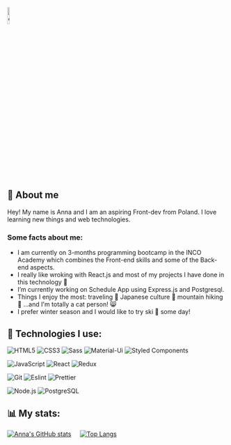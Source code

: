 <img width="10%" src="https://cdn-icons-png.flaticon.com/512/3468/3468377.png" alt="cat" />

## :raising_hand: About me 

Hey! My name is Anna and I am an aspiring Front-dev from Poland. I love learning new things and web technologies. 


### Some facts about me:
- I am currently on 3-months programming bootcamp in the INCO Academy which combines the Front-end skills and some of the Back-end aspects.
- I really like wroking with React.js and most of my projects I have done in this technology :blue_heart:
- I’m currently working on Schedule App using Express.js and Postgresql.
- Things I enjoy the most: traveling  :european_castle: Japanese culture :cherry_blossom: mountain hiking :mount_fuji: ...and I'm totally a cat person! :smile_cat:
- I prefer winter season and I would like to try ski :ski: some day!

## 🔧 Technologies I use:

![HTML5](https://img.shields.io/badge/HTML5-E34F26?style=for-the-badge&logo=html5&logoColor=white)
![CSS3](https://img.shields.io/badge/CSS3-1572B6?style=for-the-badge&logo=css3&logoColor=white)
![Sass](https://img.shields.io/badge/Sass-CC6699?style=for-the-badge&logo=sass&logoColor=white)
![Material-Ui](https://img.shields.io/badge/Material--UI-0081CB?style=for-the-badge&logo=material-ui&logoColor=white)
![Styled Components](https://img.shields.io/badge/styled--components-DB7093?style=for-the-badge&logo=styled-components&logoColor=white)


![JavaScript](https://img.shields.io/badge/JavaScript-323330?style=for-the-badge&logo=javascript&logoColor=F7DF1E)
![React](https://img.shields.io/badge/React-20232A?style=for-the-badge&logo=react&logoColor=61DAFB)
![Redux](https://img.shields.io/badge/Redux-593D88?style=for-the-badge&logo=redux&logoColor=white)

![Git](https://img.shields.io/badge/Git-F05032?style=for-the-badge&logo=git&logoColor=white)
![Eslint](https://img.shields.io/badge/eslint-3A33D1?style=for-the-badge&logo=eslint&logoColor=white)
![Prettier](https://img.shields.io/badge/prettier-1A2C34?style=for-the-badge&logo=prettier&logoColor=F7BA3E)

![Node.js](https://img.shields.io/badge/Node.js-339933?style=for-the-badge&logo=nodedotjs&logoColor=white)
![PostgreSQL](https://img.shields.io/badge/PostgreSQL-316192?style=for-the-badge&logo=postgresql&logoColor=white)

## :bar_chart: My stats:
[![Anna's GitHub stats](https://github-readme-stats.vercel.app/api?username=AZaglewska)](https://github.com/anuraghazra/github-readme-stats) &nbsp; &nbsp; [![Top Langs](https://github-readme-stats.vercel.app/api/top-langs/?username=AZaglewska&layout=compact)](https://github.com/anuraghazra/github-readme-stats)


